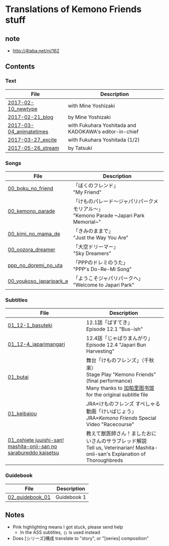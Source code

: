 ﻿# Translations of Kemono Friends stuff

## note
- http://4taba.net/ni/162

## Contents

### Text

| File | Description |
| - | - |
| [2017-02-10_newtype](https://vacaran2017.github.io/2017-02-10_newtype.html) | with Mine Yoshizaki |
| [2017-02-21_blog](https://vacaran2017.github.io/2017-02-21_blog.html) | by Mine Yoshizaki |
| [2017-03-04_animatetimes](https://vacaran2017.github.io/2017-03-04_animatetimes.html) | with Fukuhara Yoshitada and KADOKAWA's editor-in-chief |
| [2017-03-27_excite](https://vacaran2017.github.io/2017-03-27_excite.html) | with Fukuhara Yoshitada (1/2) |
| [2017-05-26_stream](https://vacaran2017.github.io/2017-05-26_stream.html) | by Tatsuki |

### Songs

| File | Description |
| - | - |
| [00_boku_no_friend](https://vacaran2017.github.io/00_boku_no_friend.html) | 「ぼくのフレンド」<br>"My Friend" |
| [00_kemono_parade](https://vacaran2017.github.io/00_kemono_parade.html) | 「けものパレード～ジャパリパークメモリアル～」<br>"Kemono Parade ~Japari Park Memorial~" |
| [00_kimi_no_mama_de](https://vacaran2017.github.io/00_kimi_no_mama_de.html) | 「きみのままで」<br>"Just the Way You Are" |
| [00_oozora_dreamer](https://vacaran2017.github.io/00_oozora_dreamer.html) | 「大空ドリーマー」<br>"Sky Dreamers" |
| [ppp_no_doremi_no_uta](https://vacaran2017.github.io/00_oozora_dreamer.html) | 「PPPのドレミのうた」<br>"PPP's Do-Re-Mi Song" |
| [00_youkoso_japaripark_e](https://vacaran2017.github.io/00_youkoso_japaripark_e.html) | 「ようこそジャパリパークへ」<br>"Welcome to Japari Park" |

### Subtitles

| File | Description |
| - | - |
| [01_12-1_basuteki](https://vacaran2017.github.io/01_12-1_basuteki.ass) | 12.1話「ばすてき」<br>Episode 12.1 "Bus-ish" |
| [01_12-4_japarimangari](https://vacaran2017.github.io/01_12-4_japarimangari.ass) | 12.4話「じゃぱりまんがり」<br>Episode 12.4 "Japari Bun Harvesting" |
| [01_butai](https://vacaran2017.github.io/01_butai.ass) | 舞台「けものフレンズ」（千秋楽）<br>Stage Play "Kemono Friends" (final performance)<br>Many thanks to [加帕里图书馆](http://www.japari-cn.com/doku.php) for the original subtitle file |
| [01_keibajou](https://vacaran2017.github.io/01_keibajou.ass) | JRA×けものフレンズ すぺしゃる動画「けいばじょう」<br>JRA×*Kemono Friends* Special Video "Racecourse" |
| [01_oshiete juuishi-san! mashita-onii-san no sarabureddo kaisetsu](https://vacaran2017.github.io/01_oshiete%20juuishi-san!%20mashita-onii-san%20no%20sarabureddo%20kaisetsu.ass) | 教えて獣医師さん！ましたおにいさんのサラブレッド解説<br>Tell us, Veterinarian! Mashita-onii-san's Explanation of Thoroughbreds |

### Guidebook

| File | Description |
| - | - |
| [02_guidebook_01](https://vacaran2017.github.io/02_guidebook_01.html) | Guidebook 1 |

## Notes
- Pink highlighting means I got stuck, please send help
  - In the ASS subtitles, ```｛｝``` is used instead
- Does [シリーズ]構成 translate to "story", or "[series] composition"
